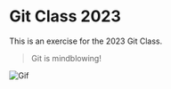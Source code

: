 # Git Class 2023

This is an exercise for the 2023 Git Class.

> Git is mindblowing!

![Gif](https://media.tenor.com/bD9vHNiR1rQAAAAd/boom-mind-blown.gif)